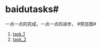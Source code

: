 # baidutasks#
一点一点的完成，一点一点的进步。
#预览图#
1. [task_1](https://hddhyq.github.io/baidutasks/mission1/task_1.html)
2. [task_2](https://hddhyq.github.io/baidutasks/mission2/task_2.html)
